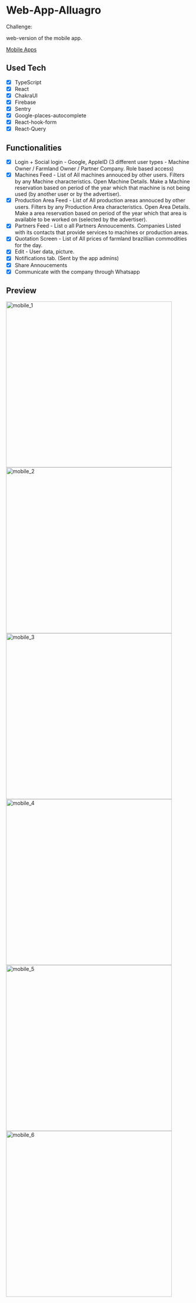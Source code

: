 # Web-App-Alluagro

Challenge:

web-version of the mobile app.

[Mobile Apps](https://github.com/ArthurDias01/Mobile-Apps-Alluagro)

## Used Tech
- [x] TypeScript
- [x] React
- [x] ChakraUI
- [x] Firebase
- [x] Sentry
- [x] Google-places-autocomplete
- [x] React-hook-form
- [x] React-Query

## Functionalities

- [x] Login + Social login - Google, AppleID  (3 different user types - Machine Owner / Farmland Owner / Partner Company. Role based access)
- [x] Machines Feed - List of All machines annouced by other users. Filters by any Machine characteristics. Open Machine Details. Make a Machine reservation based on period of the year which that machine is not being used (by another user or by the advertiser).
- [x] Production Area Feed - List of All production areas annouced by other users. Filters by any Production Area characteristics. Open Area Details. Make a area reservation based on period of the year which that area is available to be worked on (selected by the advertiser).
- [x] Partners Feed - List o all Partners Annoucements. Companies Listed with its contacts that provide services to machines or production areas.
- [x] Quotation Screen - List of All prices of farmland brazillian commodities for the day.
- [x] Edit - User data, picture.
- [x] Notifications tab. (Sent by the app admins)
- [x] Share Annoucements
- [x] Communicate with the company through Whatsapp

## Preview

<div class="row">
  <img width="450" src="https://github.com/ArthurDias01/Mobile-Apps-Alluagro/blob/main/mobile_1.png" alt="mobile_1"/>
  <img width="450" src="https://github.com/ArthurDias01/Mobile-Apps-Alluagro/blob/main/mobile_2.png" alt="mobile_2"/>
</div>

<div class="row">
  <img width="450" src="https://github.com/ArthurDias01/Mobile-Apps-Alluagro/blob/main/mobile_3.png" alt="mobile_3"/>
  <img width="450" src="https://github.com/ArthurDias01/Mobile-Apps-Alluagro/blob/main/mobile_4.png" alt="mobile_4"/>
</div>

<div class="row">
  <img width="450" src="https://github.com/ArthurDias01/Mobile-Apps-Alluagro/blob/main/mobile_5.png" alt="mobile_5"/>
  <img width="450" src="https://github.com/ArthurDias01/Mobile-Apps-Alluagro/blob/main/ios_1.png" alt="mobile_6"/>
</div>



